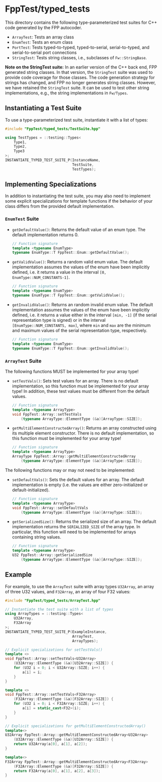 # FppTest/typed_tests

This directory contains the following type-parameterized test suites for 
C++ code generated by the FPP autocoder.

* `ArrayTest`: Tests an array class
* `EnumTest`: Tests an enum class
* `PortTest`: Tests typed-to-typed, typed-to-serial, serial-to-typed, and 
serial-to-serial port connections
* `StringTest`: Tests string classes, i.e., subclasses of `Fw::StringBase`.

**Note on the StringTest suite:**
In an earlier version of the C++ back end, FPP generated string classes.
In that version, the `StringTest` suite was used to provide code coverage for those
classes.
The code generation strategy for strings has changed, and FPP no longer generates
string classes.
However, we have retained the `StringTest` suite.
It can be used to test other string implementations, e.g., the string
implementations in `Fw/Types`.

## Instantiating a Test Suite

To use a type-parameterized test suite, instantiate it with a list of types:

```c++
#include "FppTest/typed_tests/TestSuite.hpp"

using TestTypes = ::testing::Types<
    Type1,
    Type2,
    Type3
>;
INSTANTIATE_TYPED_TEST_SUITE_P(InstanceName, 
                               TestSuite, 
                               TestTypes);
```

## Implementing Specializations

In addition to instantiating the test suite, you may also need to implement some
explicit specializations for template functions if the behavior of your class
differs from the provided default implementation.

### `EnumTest` Suite

- `getDefaultValue()`: Returns the default value of an enum type. The default
implementation returns 0.

  ```c++
  // Function signature
  template <typename EnumType>
  typename EnumType::T FppTest::Enum::getDefaultValue();
  ```

- `getValidValue()`: Returns a random valid enum value. The default implementation
assumes the values of the enum have been implicitly defined, i.e. it returns
a value in the interval `[0, EnumType::NUM_CONSTANTS-1]`.

  ```c++
  // Function signature
  template <typename EnumType>
  typename EnumType::T FppTest::Enum::getValidValue();
  ```

- `getInvalidValue()`: Returns an random invalid enum value. The default
implementation assumes the values of the enum have been implicitly defined,
i.e. it returns a value either in the interval `[min, -1]` (if the serial
representation type is signed) or in the interval
`[EnumType::NUM_CONSTANTS, max]`, where `min` and `max` are the minimum
and maximum values of the serial representation type, respectively.

  ```c++
  // Function signature
  template <typename EnumType>
  typename EnumType::T FppTest::Enum::getInvalidValue();
  ```

### `ArrayTest` Suite

The following functions MUST be implemented for your array type!

- `setTestVals()`: Sets test values for an array. There is no default
implementation, so this function must be implemented for your array type!
In addition, these test values must be different from the default values.

  ```c++
  // Function signature
  template <typename ArrayType>
  void FppTest::Array::setTestVals
      (typename ArrayType::ElementType (&a)[ArrayType::SIZE]);
  ```

- `getMultiElementConstructedArray()`: Returns an array constructed using its
multiple element constructor. There is no default implementation, so this
function must be implemented for your array type!

  ```c++
  // Function signature
  template <typename ArrayType>
  ArrayType FppTest::Array::getMultiElementConstructedArray
      (typename ArrayType::ElementType (&a)[ArrayType::SIZE]);
  ```

The following functions may or may not need to be implemented:

- `setDefaultVals()`: Sets the default values for an array. The default
implementation is empty (i.e. the values are either zero-initialized or 
default-initialized).

  ```c++
  // Function signature
  template <typename ArrayType>
  void FppTest::Array::setDefaultVals
      (typename ArrayType::ElementType (&a)[ArrayType::SIZE]);
  ```

- `getSerializedSize()`: Returns the serialized size of an array. The default
implementation returns the `SERIALIZED_SIZE` of the array type. In particular,
this function will need to be implemented for arrays containing string values.

  ```c++
  // Function signature
  template <typename ArrayType>
  U32 FppTest::Array::getSerializedSize
      (typename ArrayType::ElementType (&a)[ArrayType::SIZE]);
  ```

## Example

For example, to use the `ArrayTest` suite with array types `U32Array`, an array
of three U32 values, and `F32Array`, an array of four F32 values:

```c++
#include "FppTest/typed_tests/ArrayTest.hpp"

// Instantiate the test suite with a list of types
using ArrayTypes = ::testing::Types<
    U32Array,
    F32Array
>;
INSTANTIATE_TYPED_TEST_SUITE_P(ExampleInstance, 
                               ArrayTest, 
                               ArrayTypes);

// Explicit specializations for setTestVals()
template <>
void FppTest::Array::setTestVals<U32Array>
    (U32Array::ElementType (&a)[U32Array::SIZE]) {
    for (U32 i = 0; i < U32Array::SIZE; i++) {
        a[i] = i;
    }
}

template <>
void FppTest::Array::setTestVals<F32Array>
    (F32Array::ElementType (&a)[F32Array::SIZE]) {
    for (U32 i = 0; i < F32Array::SIZE; i++) {
        a[i] = static_cast<F32>(i);
    }
}

// Explicit specializations for getMultiElementConstructedArray()
template<>
U32Array FppTest::Array::getMultiElementConstructedArray<U32Array>
    (U32Array::ElementType (&a)[U32Array::SIZE]) {
    return U32Array(a[0], a[1], a[2]);
}

template<>
F32Array FppTest::Array::getMultiElementConstructedArray<F32Array>
    (F32Array::ElementType (&a)[F32Array::SIZE]) {
    return F32Array(a[0], a[1], a[2], a[3]);
}
```

